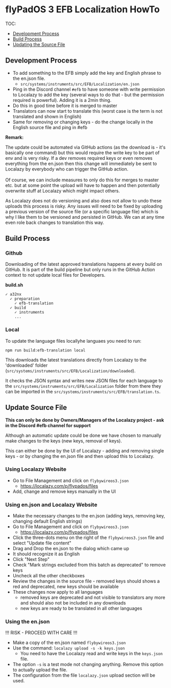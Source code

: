 # flyPadOS 3 EFB Localization HowTo

[//]: # (TODO - Rewrite this after new process is in place 12-03-2023)

TOC:

- [Development Process](#development-process)
- [Build Process](#build-process)
- [Updating the Source File](#update-source-file)

## Development Process

- To add something to the EFB simply add the key and English phrase to the en.json file.
    - `src/systems/instruments/src/EFB/Localization/en.json`
- Ping in the Discord channel `#efb` to have someone with write permission to Localazy to add the key (several ways to
  do that - but the permission required is powerful). Adding it is a 2min thing.
- Do this in good time before it is merged to master
- Translators can now start to translate this (worst case is the term is not translated and shown in English)
- Same for removing or changing keys - do the change locally in the English source file and ping in #efb

**Remark:**

The update could be automated via GitHub actions (as the download is - it's basically one command) but this would
require the write key to be part of env and is very risky. If a dev removes required keys or even removes everything
from the en.json then this change will immediately be sent to Localazy by everybody who can trigger the GitHub
action.<br/>                   
Of course, we can include measures to only do this for merges to master etc. but at some point the upload will have to
happen and then potentially overwrite stuff at Localazy which might impact others.

As Localazy does not do versioning and also does not allow to undo these uploads this process is risky. Any issues will
need to be fixed by uploading a previous version of the source file (or a specific language file) which is why I like
them to be versioned and persisted in GitHub. We can at any time even role back changes to translation this way.

## Build Process

### Github

Downloading of the latest approved translations happens at every build on GitHub. It is part of the build pipeline but
only runs in the GitHub Action context to not update local files for Developers.

**build.sh**

```
✓ a32nx
  ✓ preparation
    ✓ efb-translation
  ✓ build
    ✓ instruments
    ...
```

### Local

To update the language files locallyhe languaes you need to run:

`npm run build:efb-translation local`

This downloads the latest translations directly from Localazy to the 'downloaded'
folder (`src/systems/instruments/src/EFB/Localization/downloaded`).

It checks the JSON syntax and writes new JSON files for each language to the `src/systems/instruments/src/EFB/Localization`
folder from there they can be imported in the `src/systems/instruments/src/EFB/translation.ts`.

## Update Source File

**This can only be done by Owners/Managers of the Localazy project - ask in the Discord #efb channel for support**

Although an automatic update could be done we have chosen to manually make changes to the keys (new keys, removal of
keys).

This can either be done by the UI of Localazy - adding and removing single keys - or by changing the en.json file and
then upload this to Localazy.

### Using Localazy Website

- Go to File Management and click on `flybywireos3.json`
    - https://localazy.com/p/flypados/files
- Add, change and remove keys manually in the UI

### Using en.json and Localazy Website

- Make the necessary changes to the en.json (adding keys, removing key, changing default English strings)
- Go to File Management and click on `flybywireos3.json`
    - https://localazy.com/p/flypados/files
- Click the three-dots menu on the right of the `flybywireos3.json` file and select "Update file content"
- Drag and Drop the en.json to the dialog which came up
- It should recognize it as English
- Click "Next Step"
- Check "Mark strings excluded from this batch as deprecated" to remove keys
- Uncheck all the other checkboxes
- Review the changes in the source file - removed keys should shows a red and deprecated, new keys should be available
- These changes now apply to all languages
    - removed keys are deprecated and not visible to translators any more and should also not be included in any
      downloads
    - new keys are ready to be translated in all other languages

### Using the en.json

!!! RISK - PROCEED WITH CARE !!!

- Make a copy of the en.json named `flybywireos3.json`
- Use the command: `localazy upload -s -k keys.json`
    - You need to have the Localazy read and write keys in the `keys.json` file.
- The option `-s` is a test mode not changing anything. Remove this option to actually upload the file.
- The configuration from the file `localazy.json` upload section will be used.
